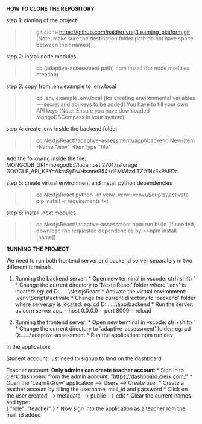 ************************HOW TO CLONE THE REPOSITORY************************

step 1: cloning of the project
>> git clone https://github.com/naidhruvraj/Learning_platform.git
(Note: make sure the destination folder path do not have space between their names)


step 2: install node modules
>> cd (adaptive-assessment path)
>> npm install
(for node modules creation)


step 3: copy from .env.example to .env.local
>> cp .env.example .env.local
(for creating environmental variables ---secret and api keys to be added)
You have to fill your own API keys
(Note: Ensure you have downloaded MongoDBCompass in your system)


step 4: create .env inside the backend folder
>> cd NextjsReact\\\\adaptive-assessment\\\\app\\\\backend
>> New-Item -Name ".env" -ItemType "file"

Add the following inside the file:
MONGODB_URI=mongodb://localhost:27017/storage
GOOGLE_API_KEY=AIzaSyDwHtsnne854zdFMWlzxLTZIYNxExPAEDc


step 5: create virtual environment and install python dependencies
>> cd NextjsReact
>> python -m venv .venv
>>.venv\\\\Scripts\\\\activate
>> pip install -r requirements.txt


step 6: install .next modules
>> cd NextjsReact\\\\adaptive-assessment
>> npm run build
(if needed, download the requested dependencies by >>npm install [name])



************************RUNNING THE PROJECT************************

We need to run both frontend server and backend server separately in two different terminals.
  1. Running the backend server:
           * Open new terminal in vscode: ctrl+shift+`
           * Change the current directory to 'NextjsReact' folder where '.env' is located:   eg: cd D:\...\...\NextjsReact
           * Activate the virtual environment:   .venv\Scripts\activate
           * Change the current directory to 'backend' folder where server.py is located:   eg: cd D:\...\...\app\backend
           * Run the server:    uvicorn server:app --host 0.0.0.0 --port 8000 --reload
           
  2. Running the frontend server:
           * Open new terminal in vscode: ctrl+shift+`
           * Change the current directory to 'adaptive-assessment' folder:   eg: cd D:\...\...\adaptive-assessment
           * Run the application: npm run dev
 
In the application:

  Student account: 
         just need to signup to land on the dashboard
     
  Teacher account:
         **Only admins can create teacher account**
              * Sign in to clerk dashboard from the admin account:  "https://dashboard.clerk.com/"
              * Open the 'Learn&Grow' application --> Users --> Create user
              * Create a teacher account by filling the username, mail_id and password
              * Click on the user created --> metadata --> public --> edit
              * Clear the current names and type:  
                    {
                      "role": "teacher"
                    }
              * Now sign into the application as a teacher rom the mail_id added
